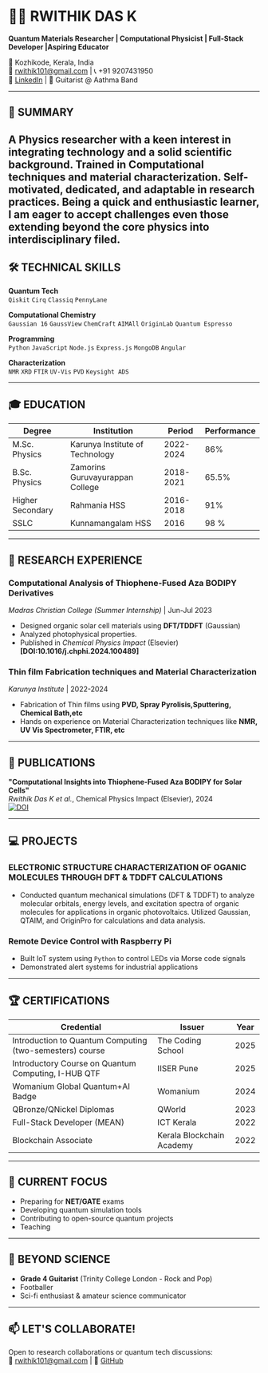 # 👨🔬 RWITHIK DAS K  
**Quantum Materials Researcher | Computational Physicist | Full-Stack Developer |Aspiring Educator**

📍 Kozhikode, Kerala, India  
📧 rwithik101@gmail.com | 📞 +91 9207431950  
🔗 [LinkedIn](https://linkedin.com/in/rwithik-das-k-3a56b8235/) | 🎸 Guitarist @ Aathma Band  

---

## 🚀 SUMMARY  
A Physics researcher with a keen interest in integrating technology and a solid scientific background. Trained in Computational techniques and material characterization. Self-motivated, dedicated, and adaptable in research practices. Being a quick and enthusiastic learner, I am eager to accept challenges even those extending beyond the core physics into interdisciplinary filed.
---

## 🛠️ TECHNICAL SKILLS  
**Quantum Tech**  
`Qiskit`  `Cirq` `Classiq` `PennyLane`

**Computational Chemistry**  
`Gaussian 16` `GaussView` `ChemCraft` `AIMAll` `OriginLab` `Quantum Espresso`

**Programming**  
`Python` `JavaScript` `Node.js` `Express.js` `MongoDB` `Angular`  

**Characterization**  
`NMR` `XRD` `FTIR` `UV-Vis` `PVD` `Keysight ADS`  

---

## 🎓 EDUCATION  
| **Degree** | **Institution** | **Period** | **Performance** |
|------------|-----------------|------------|-----------------|
| M.Sc. Physics | Karunya Institute of Technology | 2022-2024 | 86% |
| B.Sc. Physics | Zamorins Guruvayurappan College | 2018-2021 | 65.5% |
| Higher Secondary | Rahmania HSS | 2016-2018 | 91% |
| SSLC |Kunnamangalam HSS | 2016| 98 % | 

---

## 🔬 RESEARCH EXPERIENCE  
### **Computational Analysis of Thiophene-Fused Aza BODIPY Derivatives**  
*Madras Christian College (Summer Internship)* | Jun-Jul 2023  
- Designed organic solar cell materials using **DFT/TDDFT** (Gaussian)  
- Analyzed photophysical properties.  
- Published in *Chemical Physics Impact* (Elsevier) **[DOI:10.1016/j.chphi.2024.100489]**  

### **Thin film Fabrication techniques and Material Characterization**  
*Karunya Institute* | 2022-2024  
- Fabrication of Thin films using **PVD, Spray Pyrolisis,Sputtering, Chemical Bath,etc**  
- Hands on experience on Material Characterization techniques like **NMR, UV Vis Spectrometer, FTIR, etc** 

---

## 📜 PUBLICATIONS  
**"Computational Insights into Thiophene-Fused Aza BODIPY for Solar Cells"**  
*Rwithik Das K et al.*, Chemical Physics Impact (Elsevier), 2024  
[![DOI](https://img.shields.io/badge/DOI-10.1016%2Fj.chphi.2024.100489-blue)](https://doi.org/10.1016/j.chphi.2024.100489)  

---

## 💻 PROJECTS  

### **ELECTRONIC STRUCTURE CHARACTERIZATION OF OGANIC MOLECULES THROUGH DFT & TDDFT CALCULATIONS**  
- Conducted quantum mechanical simulations (DFT & TDDFT) to analyze molecular orbitals, energy levels, and excitation spectra of organic molecules for applications in organic photovoltaics. Utilized Gaussian, QTAIM, and OriginPro for calculations and data analysis.
  
### **Remote Device Control with Raspberry Pi**  
- Built IoT system using `Python` to control LEDs via Morse code signals  
- Demonstrated alert systems for industrial applications  

---

## 🏆 CERTIFICATIONS  
| **Credential** | **Issuer** | Year |
|----------------|------------|------|
| Introduction to Quantum Computing (two-semesters) course | The Coding School | 2025 |
| Introductory Course on Quantum Computing, I-HUB QTF | IISER Pune | 2025 |
| Womanium Global Quantum+AI Badge | Womanium | 2024 |
| QBronze/QNickel Diplomas | QWorld | 2023 |
| Full-Stack Developer (MEAN) | ICT Kerala | 2022 |
| Blockchain Associate | Kerala Blockchain Academy | 2022 |

---

## 🌱 CURRENT FOCUS  
- Preparing for **NET/GATE** exams  
- Developing quantum simulation tools  
- Contributing to open-source quantum projects
- Teaching 

---

## 🎸 BEYOND SCIENCE  
- **Grade 4 Guitarist** (Trinity College London - Rock and Pop)  
- Footballer   
- Sci-fi enthusiast & amateur science communicator  

---

## 📫 LET'S COLLABORATE!  
Open to research collaborations or quantum tech discussions:  
📧 rwithik101@gmail.com | 🔗 [GitHub](https://github.com/rwitz3)
